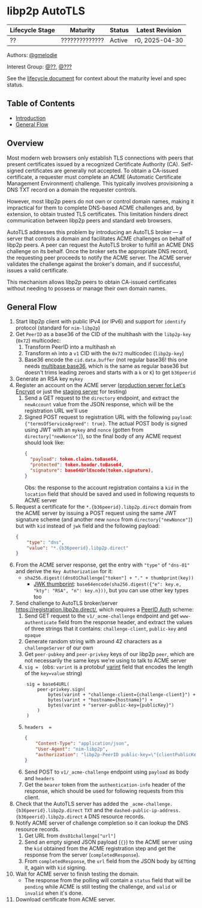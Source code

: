 # libp2p AutoTLS  <!-- omit in toc -->

| Lifecycle Stage | Maturity       | Status | Latest Revision |
|-----------------|----------------|--------|-----------------|
| ??              | ?????????????? | Active | r0, 2025-04-30  |

Authors: [@gmelodie]

Interest Group: [@??], [@???]

[@gmelodie]: https://github.com/gmelodie
[@??]: https://github.com/Stebalien
[@???]: https://github.com/jacobheun


See the [lifecycle document][lifecycle-spec] for context about the maturity level
and spec status.

[lifecycle-spec]: https://github.com/libp2p/specs/blob/master/00-framework-01-spec-lifecycle.md

## Table of Contents  <!-- omit in toc -->

- [Introduction](#introduction)
- [General Flow](#general-flow)

## Overview
Most modern web browsers only establish TLS connections with peers that present certificates issued by a recognized Certificate Authority (CA). Self-signed certificates are generally not accepted. To obtain a CA-issued certificate, a requester must complete an ACME (Automatic Certificate Management Environment) challenge. This typically involves provisioning a DNS TXT record on a domain the requester controls.

However, most libp2p peers do not own or control domain names, making it impractical for them to complete DNS-based ACME challenges and, by extension, to obtain trusted TLS certificates. This limitation hinders direct communication between libp2p peers and standard web browsers.

AutoTLS addresses this problem by introducing an AutoTLS broker — a server that controls a domain and facilitates ACME challenges on behalf of libp2p peers. A peer can request the AutoTLS broker to fulfill an ACME DNS challenge on its behalf. Once the broker sets the appropriate DNS record, the requesting peer proceeds to notify the ACME server. The ACME server validates the challenge against the broker's domain, and if successful, issues a valid certificate.

This mechanism allows libp2p peers to obtain CA-issued certificates without needing to possess or manage their own domain names.

## General Flow
1. Start libp2p client with public IPv4 (or IPv6) and support for `identify` protocol (standard for `nim-libp2p`)
2. Get `PeerID` as a base36 of the CID of the multihash with the `libp2p-key` (`0x72`) multicodec: 
	1. Transform PeerID into a multihash `mh`
	2. Transform `mh` into a `v1` CID with the `0x72` multicodec (`libp2p-key`)
	3. Base36 encode the `cid.data.buffer` (not regular base36! this one needs [multibase base36](https://github.com/multiformats/multibase/blob/f378d3427fe125057facdbac936c4215cc777920/rfcs/Base36.md), which is the same as regular base36 but doesn't trims leading zeroes and starts with a `k` or `K`) to get `b36peerid`
3. Generate an RSA key `mykey`
4. Register an account on the ACME server ([production server for Let's Encrypt](https://acme-v02.api.letsencrypt.org) or just the [staging server](https://acme-staging-v02.api.letsencrypt.org) for testing)
	1. Send a GET request to the `directory` endpoint, and extract the `newAccount` value from the JSON response, which will be the registration URL we'll use
	2. Signed POST request to registration URL with the following `payload`: `{"termsOfServiceAgreed": true}`. The actual POST body is signed using JWT with an `mykey` and `nonce` (gotten from `directory["newNonce"]`), so the final body of any ACME request should look like:
		```json
		{
		  "payload": token.claims.toBase64,
		  "protected": token.header.toBase64,
		  "signature": base64UrlEncode(token.signature),
		}
		```
		Obs: the response to the account registration contains a `kid` in the `location` field that should be saved and used in following requests to ACME server
5. Request a certificate for the `*.{b36peerid}.libp2p.direct` domain from the ACME server by issuing a POST request using the same JWT signature scheme (and another new `nonce` from `directory["newNonce"]`) but with `kid` instead of `jwk` field and the following payload:
	```json
	{
		"type": "dns",
		"value": "*.{b36peerid}.libp2p.direct"
	}
	```
6. From the ACME server response, get the entry with `"type"` of `"dns-01"` and derive the `Key Authorization` for it: 
	-  `sha256.digest((dns01Challenge["token"] + "." + thumbprint(key))` 
		-  [JWK thumbprint](https://www.rfc-editor.org/rfc/rfc7638): `base64encode(sha256.digest({"e": key.e, "kty": "RSA", "n": key.n}))`, but you can use other key types too
7. Send challenge to AutoTLS broker/server https://registration.libp2p.direct/, which requires a [PeerID Auth](https://github.com/libp2p/specs/blob/master/http/peer-id-auth.md) scheme:
	1. Send GET request to the `v1/_acme-challenge` endpoint and get `www-authenticate` field from the response header, and extract the values of three strings that it contains: `challenge-client`, `public-key` and `opaque`
	2. Generate random string with around 42 characters as a `challengeServer` of our own
	3. Get `peer-pubkey` and `peer-privkey` keys of our libp2p `peer`, which are not necessarily the same keys we're using to talk to ACME server
	4. `sig = ` (obs: `varint` is a protobuf [varint](https://protobuf.dev/programming-guides/encoding/#varints) field that encodes the length of the `key=value` string)
	```
		sig = base64URL(
			peer-privkey.sign(
				bytes(varint + "challenge-client={challenge-client}") +
				bytes(varint + "hostname={hostname}") +
				bytes(varint + "server-public-key={publicKey}")
			)
		)
	```
	5. `headers	 =`
		```json
		{
			"Content-Type": "application/json",
			"User-Agent": "nim-libp2p",
			"authorization": "libp2p-PeerID public-key=\"{clientPublicKeyB64}\", opaque=\"{opaque}\", challenge-server=\"{challengeServer}\", sig=\"{sig}\""
		}
		```
	6. Send POST to `v1/_acme-challenge` endpoint using `payload` as body and `headers`
	7. Get the `bearer` token from the `authentication-info` header of the response, which should be used for following requests from this client.
8. Check that the AutoTLS server has added the `_acme-challenge.{b36peerid}.libp2p.direct` `TXT` and the `dashed-public-ip-address.{b36peerid}.libp2p.direct` `A` DNS resource records.
9. Notify ACME server of challenge completion so it can lookup the DNS resource records.
	1. Get URL from `dns01challenge["url"]`
	2. Send an empty signed JSON payload (`{}`) to the ACME server using the `kid` obtained from the ACME registration step and get the response from the server (`completedResponse`).
	3. From `completedResponse`,  the `url` field from the JSON body by `GET`ting it, again with `kid` signing.
10. Wait for ACME server to finish testing the domain.
	- The response from the polling will contain a `status` field that will be `pending` while ACME is still testing the challenge, and `valid` or `invalid` when it's done.
11. Download certificate from ACME server.
